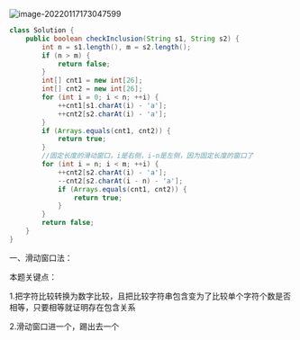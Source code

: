 ![image-20220117173047599](C:\Users\Adnim\AppData\Roaming\Typora\typora-user-images\image-20220117173047599.png)

```java
class Solution {
    public boolean checkInclusion(String s1, String s2) {
        int n = s1.length(), m = s2.length();
        if (n > m) {
            return false;
        }
        int[] cnt1 = new int[26];
        int[] cnt2 = new int[26];
        for (int i = 0; i < n; ++i) {
            ++cnt1[s1.charAt(i) - 'a'];
            ++cnt2[s2.charAt(i) - 'a'];
        }
        if (Arrays.equals(cnt1, cnt2)) {
            return true;
        }
        //固定长度的滑动窗口，i是右侧，i-n是左侧，因为固定长度的窗口了
        for (int i = n; i < m; ++i) {
            ++cnt2[s2.charAt(i) - 'a'];
            --cnt2[s2.charAt(i - n) - 'a'];
            if (Arrays.equals(cnt1, cnt2)) {
                return true;
            }
        }
        return false;
    }
}
```

一、滑动窗口法：

本题关键点：

1.把字符比较转换为数字比较，且把比较字符串包含变为了比较单个字符个数是否相等，只要相等就证明存在包含关系

2.滑动窗口进一个，踢出去一个



